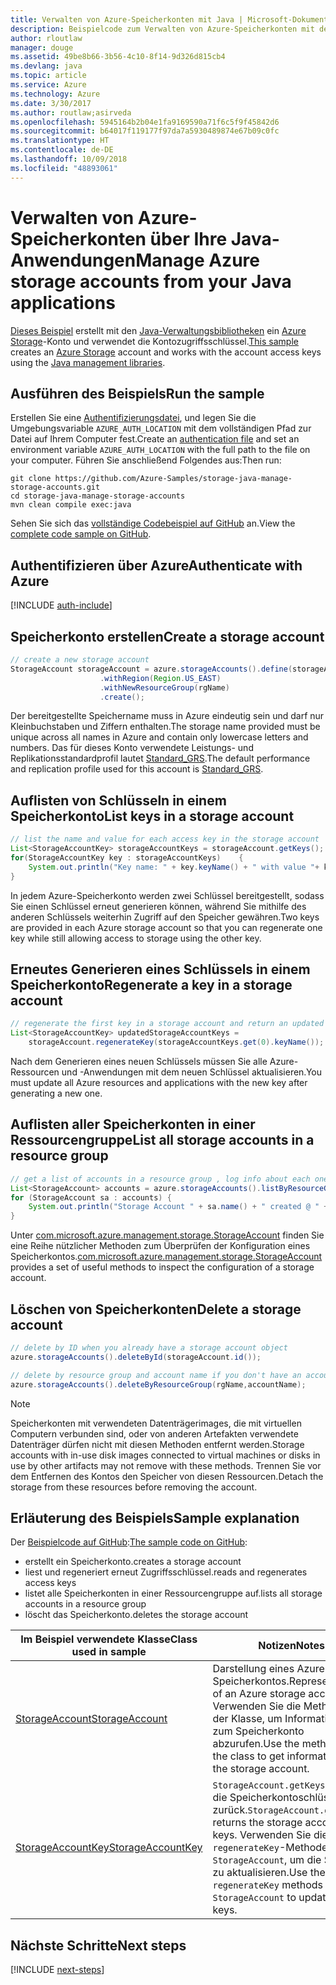 ```yaml
---
title: Verwalten von Azure-Speicherkonten mit Java | Microsoft-Dokumentation
description: Beispielcode zum Verwalten von Azure-Speicherkonten mit dem Azure SDK für Java
author: rloutlaw
manager: douge
ms.assetid: 49be8b66-3b56-4c10-8f14-9d326d815cb4
ms.devlang: java
ms.topic: article
ms.service: Azure
ms.technology: Azure
ms.date: 3/30/2017
ms.author: routlaw;asirveda
ms.openlocfilehash: 5945164b2b04e1fa9169590a71f6c5f9f45842d6
ms.sourcegitcommit: b64017f119177f97da7a5930489874e67b09c0fc
ms.translationtype: HT
ms.contentlocale: de-DE
ms.lasthandoff: 10/09/2018
ms.locfileid: "48893061"
---
```

# <a name="manage-azure-storage-accounts-from-your-java-applications"></a><span data-ttu-id="5ee39-103">Verwalten von Azure-Speicherkonten über Ihre Java-Anwendungen</span><span class="sxs-lookup"><span data-stu-id="5ee39-103">Manage Azure storage accounts from your Java applications</span></span>

<span data-ttu-id="5ee39-104">[Dieses Beispiel](https://github.com/Azure-Samples/storage-java-manage-storage-accounts) erstellt mit den [Java-Verwaltungsbibliotheken](https://github.com/Azure/azure-sdk-for-java) ein [Azure Storage](https://docs.microsoft.com/azure/storage/storage-introduction)-Konto und verwendet die Kontozugriffsschlüssel.</span><span class="sxs-lookup"><span data-stu-id="5ee39-104">[This sample](https://github.com/Azure-Samples/storage-java-manage-storage-accounts) creates an [Azure Storage](https://docs.microsoft.com/azure/storage/storage-introduction) account and works with the account access keys using the [Java management libraries](https://github.com/Azure/azure-sdk-for-java).</span></span> 

## <a name="run-the-sample"></a><span data-ttu-id="5ee39-105">Ausführen des Beispiels</span><span class="sxs-lookup"><span data-stu-id="5ee39-105">Run the sample</span></span>

<span data-ttu-id="5ee39-106">Erstellen Sie eine [Authentifizierungsdatei](https://github.com/Azure/azure-sdk-for-java/blob/master/AUTH.md), und legen Sie die Umgebungsvariable `AZURE_AUTH_LOCATION` mit dem vollständigen Pfad zur Datei auf Ihrem Computer fest.</span><span class="sxs-lookup"><span data-stu-id="5ee39-106">Create an [authentication file](https://github.com/Azure/azure-sdk-for-java/blob/master/AUTH.md) and set an environment variable `AZURE_AUTH_LOCATION` with the full path to the file on your computer.</span></span> <span data-ttu-id="5ee39-107">Führen Sie anschließend Folgendes aus:</span><span class="sxs-lookup"><span data-stu-id="5ee39-107">Then run:</span></span>

```
git clone https://github.com/Azure-Samples/storage-java-manage-storage-accounts.git
cd storage-java-manage-storage-accounts
mvn clean compile exec:java
```

<span data-ttu-id="5ee39-108">Sehen Sie sich das [vollständige Codebeispiel auf GitHub](https://github.com/Azure-Samples/storage-java-manage-storage-accounts) an.</span><span class="sxs-lookup"><span data-stu-id="5ee39-108">View the [complete code sample on GitHub](https://github.com/Azure-Samples/storage-java-manage-storage-accounts).</span></span>

## <a name="authenticate-with-azure"></a><span data-ttu-id="5ee39-109">Authentifizieren über Azure</span><span class="sxs-lookup"><span data-stu-id="5ee39-109">Authenticate with Azure</span></span>

[!INCLUDE [auth-include](includes/java-auth-include.md)] 

## <a name="create-a-storage-account"></a><span data-ttu-id="5ee39-110">Speicherkonto erstellen</span><span class="sxs-lookup"><span data-stu-id="5ee39-110">Create a storage account</span></span>

```java
// create a new storage account
StorageAccount storageAccount = azure.storageAccounts().define(storageAccountName)
                    .withRegion(Region.US_EAST)
                    .withNewResourceGroup(rgName)
                    .create();
```

<span data-ttu-id="5ee39-111">Der bereitgestellte Speichername muss in Azure eindeutig sein und darf nur Kleinbuchstaben und Ziffern enthalten.</span><span class="sxs-lookup"><span data-stu-id="5ee39-111">The storage name provided must be unique across all names in Azure and contain only lowercase letters and numbers.</span></span> <span data-ttu-id="5ee39-112">Das für dieses Konto verwendete Leistungs- und Replikationsstandardprofil lautet [Standard_GRS](https://docs.microsoft.com/azure/storage/storage-redundancy#geo-redundant-storage).</span><span class="sxs-lookup"><span data-stu-id="5ee39-112">The default performance and replication profile used for this account is [Standard_GRS](https://docs.microsoft.com/azure/storage/storage-redundancy#geo-redundant-storage).</span></span>

## <a name="list-keys-in-a-storage-account"></a><span data-ttu-id="5ee39-113">Auflisten von Schlüsseln in einem Speicherkonto</span><span class="sxs-lookup"><span data-stu-id="5ee39-113">List keys in a storage account</span></span>
```java
// list the name and value for each access key in the storage account
List<StorageAccountKey> storageAccountKeys = storageAccount.getKeys();
for(StorageAccountKey key : storageAccountKeys)    {
    System.out.println("Key name: " + key.keyName() + " with value "+ key.value());
}
```

<span data-ttu-id="5ee39-114">In jedem Azure-Speicherkonto werden zwei Schlüssel bereitgestellt, sodass Sie einen Schlüssel erneut generieren können, während Sie mithilfe des anderen Schlüssels weiterhin Zugriff auf den Speicher gewähren.</span><span class="sxs-lookup"><span data-stu-id="5ee39-114">Two keys are provided in each Azure storage account so that you can regenerate one key while still allowing access to storage using the other key.</span></span>

## <a name="regenerate-a-key-in-a-storage-account"></a><span data-ttu-id="5ee39-115">Erneutes Generieren eines Schlüssels in einem Speicherkonto</span><span class="sxs-lookup"><span data-stu-id="5ee39-115">Regenerate a key in a storage account</span></span>

```java
// regenerate the first key in a storage account and return an updated list of keys 
List<StorageAccountKey> updatedStorageAccountKeys =
    storageAccount.regenerateKey(storageAccountKeys.get(0).keyName());
```

<span data-ttu-id="5ee39-116">Nach dem Generieren eines neuen Schlüssels müssen Sie alle Azure-Ressourcen und -Anwendungen mit dem neuen Schlüssel aktualisieren.</span><span class="sxs-lookup"><span data-stu-id="5ee39-116">You must update all Azure resources and applications with the new key after generating a new one.</span></span>

## <a name="list-all-storage-accounts-in-a-resource-group"></a><span data-ttu-id="5ee39-117">Auflisten aller Speicherkonten in einer Ressourcengruppe</span><span class="sxs-lookup"><span data-stu-id="5ee39-117">List all storage accounts in a resource group</span></span>
```java
// get a list of accounts in a resource group , log info about each one
List<StorageAccount> accounts = azure.storageAccounts().listByResourceGroup(rgName);
for (StorageAccount sa : accounts) {
    System.out.println("Storage Account " + sa.name() + " created @ " + sa.creationTime());
}
```

<span data-ttu-id="5ee39-118">Unter [com.microsoft.azure.management.storage.StorageAccount](https://docs.microsoft.com/java/api/com.microsoft.azure.management.storage._storage_account) finden Sie eine Reihe nützlicher Methoden zum Überprüfen der Konfiguration eines Speicherkontos.</span><span class="sxs-lookup"><span data-stu-id="5ee39-118">[com.microsoft.azure.management.storage.StorageAccount](https://docs.microsoft.com/java/api/com.microsoft.azure.management.storage._storage_account) provides a set of useful methods to inspect the configuration of a storage account.</span></span>

## <a name="delete-a-storage-account"></a><span data-ttu-id="5ee39-119">Löschen von Speicherkonten</span><span class="sxs-lookup"><span data-stu-id="5ee39-119">Delete a storage account</span></span>
```java
// delete by ID when you already have a storage account object
azure.storageAccounts().deleteById(storageAccount.id());

// delete by resource group and account name if you don't have an account object
azure.storageAccounts().deleteByResourceGroup(rgName,accountName);
```

> [!NOTE]
> <span data-ttu-id="5ee39-120">Speicherkonten mit verwendeten Datenträgerimages, die mit virtuellen Computern verbunden sind, oder von anderen Artefakten verwendete Datenträger dürfen nicht mit diesen Methoden entfernt werden.</span><span class="sxs-lookup"><span data-stu-id="5ee39-120">Storage accounts with in-use disk images connected to virtual machines or disks in use by other artifacts may not remove with these methods.</span></span> <span data-ttu-id="5ee39-121">Trennen Sie vor dem Entfernen des Kontos den Speicher von diesen Ressourcen.</span><span class="sxs-lookup"><span data-stu-id="5ee39-121">Detach the storage from these resources before removing the account.</span></span>

## <a name="sample-explanation"></a><span data-ttu-id="5ee39-122">Erläuterung des Beispiels</span><span class="sxs-lookup"><span data-stu-id="5ee39-122">Sample explanation</span></span>

<span data-ttu-id="5ee39-123">Der [Beispielcode auf GitHub](https://github.com/Azure-Samples/storage-java-manage-storage-accounts):</span><span class="sxs-lookup"><span data-stu-id="5ee39-123">[The sample code on GitHub](https://github.com/Azure-Samples/storage-java-manage-storage-accounts):</span></span>

- <span data-ttu-id="5ee39-124">erstellt ein Speicherkonto.</span><span class="sxs-lookup"><span data-stu-id="5ee39-124">creates a storage account</span></span>
- <span data-ttu-id="5ee39-125">liest und regeneriert erneut Zugriffsschlüssel.</span><span class="sxs-lookup"><span data-stu-id="5ee39-125">reads and regenerates access keys</span></span>
- <span data-ttu-id="5ee39-126">listet alle Speicherkonten in einer Ressourcengruppe auf.</span><span class="sxs-lookup"><span data-stu-id="5ee39-126">lists all storage accounts in a resource group</span></span>
- <span data-ttu-id="5ee39-127">löscht das Speicherkonto.</span><span class="sxs-lookup"><span data-stu-id="5ee39-127">deletes the storage account</span></span> 

| <span data-ttu-id="5ee39-128">Im Beispiel verwendete Klasse</span><span class="sxs-lookup"><span data-stu-id="5ee39-128">Class used in sample</span></span> | <span data-ttu-id="5ee39-129">Notizen</span><span class="sxs-lookup"><span data-stu-id="5ee39-129">Notes</span></span>
|-------|-------|
| [<span data-ttu-id="5ee39-130">StorageAccount</span><span class="sxs-lookup"><span data-stu-id="5ee39-130">StorageAccount</span></span>](https://docs.microsoft.com/java/api/com.microsoft.azure.management.storage._storage_account)  | <span data-ttu-id="5ee39-131">Darstellung eines Azure-Speicherkontos.</span><span class="sxs-lookup"><span data-stu-id="5ee39-131">Representation of an Azure storage account.</span></span> <span data-ttu-id="5ee39-132">Verwenden Sie die Methoden in der Klasse, um Informationen zum Speicherkonto abzurufen.</span><span class="sxs-lookup"><span data-stu-id="5ee39-132">Use the methods in the class to get information about the storage account.</span></span>
| [<span data-ttu-id="5ee39-133">StorageAccountKey</span><span class="sxs-lookup"><span data-stu-id="5ee39-133">StorageAccountKey</span></span>](https://docs.microsoft.com/java/api/com.microsoft.azure.management.storage._storage_account_key) | <span data-ttu-id="5ee39-134">`StorageAccount.getKeys()` gibt die Speicherkontoschlüssel zurück.</span><span class="sxs-lookup"><span data-stu-id="5ee39-134">`StorageAccount.getKeys()` returns the storage account keys.</span></span> <span data-ttu-id="5ee39-135">Verwenden Sie die `regenerateKey`-Methoden in `StorageAccount`, um die Schlüssel zu aktualisieren.</span><span class="sxs-lookup"><span data-stu-id="5ee39-135">Use the `regenerateKey` methods in `StorageAccount` to update the keys.</span></span>

## <a name="next-steps"></a><span data-ttu-id="5ee39-136">Nächste Schritte</span><span class="sxs-lookup"><span data-stu-id="5ee39-136">Next steps</span></span>

[!INCLUDE [next-steps](includes/java-next-steps.md)]
